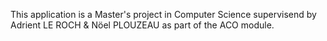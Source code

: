 This application is a Master's project in Computer Science supervisend by Adrient LE ROCH & Nöel PLOUZEAU as part of the ACO module.

